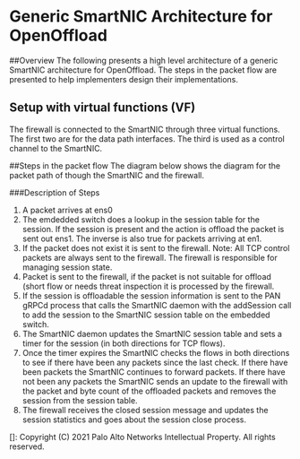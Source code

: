 # Generic SmartNIC Architecture for OpenOffload

##Overview
The following presents a high level architecture of a generic SmartNIC architecture for OpenOffload. The steps in the packet flow are presented to help implementers design their implementations.

## Setup with virtual functions (VF)
The firewall is connected to the SmartNIC through three virtual functions. The first two are for the data path interfaces. The third is used as a control channel to the SmartNIC. 

##Steps in the packet flow
The diagram below shows the diagram for the packet path of though the SmartNIC and the firewall.

[](images/smartnic_arch.png)

###Description of Steps
1. A packet arrives at ens0
2. The emdedded switch does a lookup in the session table for the session. If the session is present and the action is offload the packet is sent out ens1. The inverse is also true for packets arriving at en1.
3. If the packet does not exist it is sent to the firewall. Note: All TCP control packets are always sent to the firewall. The firewall is responsible for managing session state.
4. Packet is sent to the firewall, if the packet is not suitable for offload (short flow or needs threat inspection it is processed by the firewall.
5. If the session is offloadable the session information is sent to the PAN gRPCd process that calls the SmartNIC daemon with the addSession call to add the session to the SmartNIC session table on the embedded switch.
6. The SmartNIC daemon updates the SmartNIC session table and sets a timer for the session (in both directions for TCP flows).
7. Once the timer expires the SmartNIC checks the flows in both directions to see if there have been any packets since the last check. If there have been packets the SmartNIC continues to forward packets. If there have not been any packets the SmartNIC sends an update to the firewall with the packet and byte count of the offloaded packets and removes the session from the session table.
8. The firewall receives the closed session message and updates the session statistics and goes about the session close process.


[]: Copyright (C) 2021 Palo Alto Networks Intellectual Property. All rights reserved.


